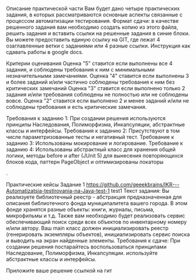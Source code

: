 Описание практической части
Вам будет дано четыре практических задания, в которых рассматриваются основные аспекты связанные с процессом автоматизации тестирования.
Формат сдачи: в качестве решенного задания вам необходимо создать копию из этого файла, решить задания и вставить ссылки на решенные задания в синие блоки. Вы можете предоставить единую ссылку на GIT, где лежат 4 озаглавленные ветки с заданиями или 4 разные ссылки. Инструкция как сдавать работы в google docs.

Критерии оценивания
Оценка "5" ставится если выполнены все 4 задания, и соблюдены требования к ним с минимальными незначительными замечаниями.
Оценка "4" ставится если выполнены 3 и более заданий и/или частично соблюдены требования к ним без критических замечаний
Оценка "3" ставится если выполнено только 2 задания и/или требования соблюдены не полностью или не соблюдены вовсе.
Оценка "2" ставится если выполнено 2 и менее заданий и/или не соблюдены требования и есть критические замечания.

Требования к заданию 1: При создании решения используются принципы Наследования, Полиморфизма, Инкапсуляции, абстрактные классы и интерфейсы.
Требования к заданию 2: Присутствуют в том числе параметризованные тесты и негативный тест.
Требование к заданию 3: Использованы мокирование и логирование.
Требование к заданию 4: Использованы абстрактный класс для хранения общей логики, методы before и after (JUnit 5) для вынесения повторяющихся блоков кода,  паттерн PageObject и оптимизированы локаторы

.

Практические кейсы
Задание 1
https://github.com/geeekbrains/IKR---Automatizatsia-testirovania-na-Java-test-1 test1
Текст задания:
Вы реализуете библиотечный реестр - абстракция предназначенная для описания библиотечного фонда муниципалитета вашего города. В этом фонде хранятся разные объекты: книги, журналы, письма, микрофильмы и т.д. Также вам необходимо будет реализовать сервис обеспечивающий поиск среди всех объектов по инвентарному номеру и/или автору. Ваш main класс должен инициализировать реестр (генерировать экземпляры объектов), инициализировать сервис поиска и выводить на экран найденные элементы.
Требования к сдаче:
При создании решения постарайтесь воспользоваться принципами Наследование, Полиморфизма, Инкапсуляции. используйте абстрактные классы и интерфейсы.

Приложите ваше решение ссылкой на гит